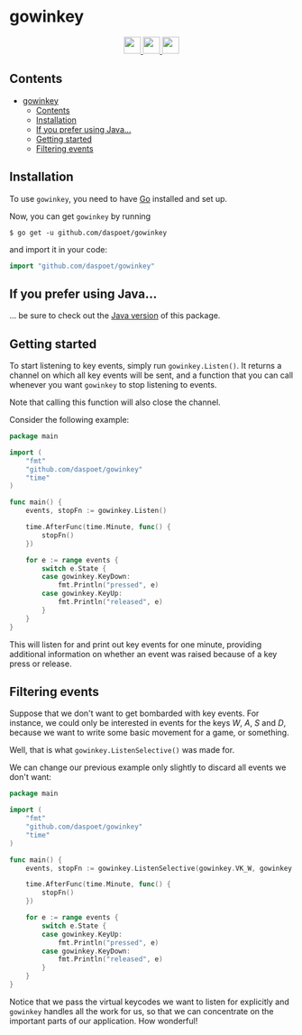 # gowinkey

<div align="center">
  <a href="https://golang.org/">
    <img
      src="https://img.shields.io/badge/MADE%20WITH-GO-%23EF4041?style=for-the-badge"
      height="30"
    />
  </a>
  <a href="https://pkg.go.dev/github.com/daspoet/gowinkey">
    <img
      src="https://img.shields.io/badge/godoc-reference-5272B4.svg?style=for-the-badge"
      height="30"
    />
  </a>
  <a href="https://goreportcard.com/report/github.com/daspoet/gowinkey">
    <img
      src="https://goreportcard.com/badge/github.com/daspoet/gowinkey?style=for-the-badge"
      height="30"
    />
  </a>
</div>

## Contents

- [gowinkey](#gowinkey)
    - [Contents](#contents)
    - [Installation](#installation)
    - [If you prefer using Java...](#if-you-prefer-using-java)
    - [Getting started](#getting-started)
    - [Filtering events](#filtering-events)

## Installation

To use `gowinkey`, you need to have [Go](https://golang.org) installed and set
up.

Now, you can get `gowinkey` by running

```shell
$ go get -u github.com/daspoet/gowinkey
```

and import it in your code:

```go
import "github.com/daspoet/gowinkey"
```

## If you prefer using Java...

... be sure to check out
the [Java version](https://github.com/lukasl-dev/jwinkey) of this package.

## Getting started

To start listening to key events, simply run `gowinkey.Listen()`. It returns a
channel on which all key events will be sent, and a function that you can call
whenever you want `gowinkey` to stop listening to events.

Note that calling this function will also close the channel.

Consider the following example:

```go
package main

import (
	"fmt"
	"github.com/daspoet/gowinkey"
	"time"
)

func main() {
	events, stopFn := gowinkey.Listen()

	time.AfterFunc(time.Minute, func() {
		stopFn()
	})

	for e := range events {
		switch e.State {
		case gowinkey.KeyDown:
			fmt.Println("pressed", e)
		case gowinkey.KeyUp:
			fmt.Println("released", e)
		}
	}
}
```

This will listen for and print out key events for one minute, providing
additional information on whether an event was raised because of a key press or
release.

## Filtering events

Suppose that we don't want to get bombarded with key events. For instance, we
could only be interested in events for the keys *W*, *A*, *S* and *D*, because
we want to write some basic movement for a game, or something.

Well, that is what `gowinkey.ListenSelective()` was made for.

We can change our previous example only slightly to discard all events we don't
want:

```go
package main

import (
	"fmt"
	"github.com/daspoet/gowinkey"
	"time"
)

func main() {
	events, stopFn := gowinkey.ListenSelective(gowinkey.VK_W, gowinkey.VK_A, gowinkey.VK_S, gowinkey.VK_D)

	time.AfterFunc(time.Minute, func() {
		stopFn()
	})

	for e := range events {
		switch e.State {
		case gowinkey.KeyUp:
			fmt.Println("pressed", e)
		case gowinkey.KeyDown:
			fmt.Println("released", e)
		}
	}
}
```

Notice that we pass the virtual keycodes we want to listen for explicitly
and `gowinkey` handles all the work for us, so that we can concentrate on the
important parts of our application. How wonderful!
